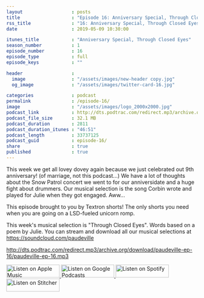 ```yaml
---
layout                  : posts
title                   : "Episode 16: Anniversary Special, Through Closed Eyes"
rss_title               : "16: Anniversary Special, Through Closed Eyes"
date                    : 2019-05-09 10:30:00

itunes_title			: "Anniversary Special, Through Closed Eyes"
season_number			: 1
episode_number			: 16
episode_type			: full
episode_keys			: ""

header                  : 
  image                 : "/assets/images/new-header copy.jpg"
  og_image              : "/assets/images/twitter-card-16.jpg"

categories              : podcast
permalink               : /episode-16/
image                   : "/assets/images/logo_2000x2000.jpg"
podcast_link            : http://dts.podtrac.com/redirect.mp3/archive.org/download/paudeville-ep-16/paudeville-ep-16.mp3
podcast_file_size       : 32.1 MB
podcast_duration        : 2811
podcast_duration_itunes : "46:51"
podcast_length          : 33737125 
podcast_guid            : episode-16/
share                   : true
published               : true 
---
```

This week we get all lovey dovey again because we just celebrated out 9th anniversary! (of marriage, not this podcast...)
We have a lot of thoughts about the Snow Patrol concert we went to for our anniversidate and a huge fight about drummers.
Our musical selection is the song Corbin wrote and played for Julie when they got engaged. Aww...

This episode brought to you by Textron shorts! The only shorts you need when you are going on a LSD-fueled unicorn romp.

This week's musical selection is "Through Closed Eyes". Words based on a poem by Julie. You can stream and download all our musical selections at <a href="https://soundcloud.com/paudeville">https://soundcloud.com/paudeville</a>

http://dts.podtrac.com/redirect.mp3/archive.org/download/paudeville-ep-16/paudeville-ep-16.mp3

<a href="https://itunes.apple.com/us/podcast/paudeville/id1450915591">
	<img src='{{ site.url }}{{ site.baseurl }}/assets/images/US_UK_Apple_Podcasts_Listen_Badge_RGB_140x34.png' width='140px' height='34' alt='Listen on Apple Music'/>
</a>
<a href="https://play.google.com/music/m/Igre2ostm2ltqiq4sabzzrl5jcy?t=Paudeville">
	<img src='{{ site.url }}{{ site.baseurl }}/assets/images/google_podcasts_badge_140x34.png' width='140px' height='34' alt='Listen on Google Podcasts'/>
</a>
<a href="https://open.spotify.com/show/4q5RNUUtU4XFqsymP7dcTw">
	<img src='{{ site.url }}{{ site.baseurl }}/assets/images/Spotify_Listen_Badge_RGB_140x34.png' width='140px' height='34' alt='Listen on Spotify'/>
</a>
<a href="https://www.stitcher.com/s?fid=363388&refid=stpr">
	<img src='{{ site.url }}{{ site.baseurl }}/assets/images/Stitcher_Listen_Badge_Color_Dark_BG_140x34.png' width='140px' height='34' alt='Listen on Stitcher'/>
</a>
